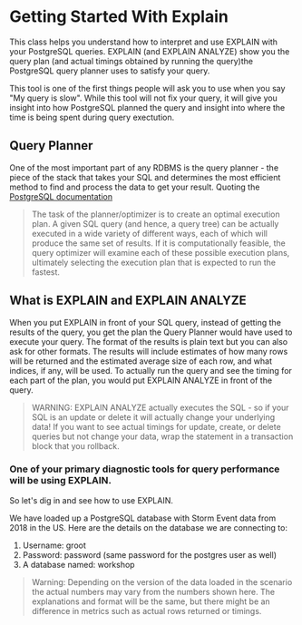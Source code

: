 # Getting Started With Explain

This class helps you understand how to interpret and use EXPLAIN with your PostgreSQL queries. EXPLAIN (and EXPLAIN ANALYZE) show you the query plan (and actual timings obtained by running the query)the PostgreSQL query planner uses to satisfy your query. 

This tool is one of the first things people will ask you to use when you say "My query is slow". While this tool will not fix your query, it will give you insight into how PostgreSQL planned the query and insight into where the time is being spent during query exectution.

## Query Planner
One of the most important part of any RDBMS is the query planner - the piece of the stack that takes your SQL and determines the most efficient method to find and process the data to get your result. Quoting the [PostgreSQL documentation](https://www.postgresql.org/docs/current/planner-optimizer.html)

> The task of the planner/optimizer is to create an optimal execution plan. A given SQL query (and hence, a query tree) can be actually executed in a wide variety of different ways, each of which will produce the same set of results. If it is computationally feasible, the query optimizer will examine each of these possible execution plans, ultimately selecting the execution plan that is expected to run the fastest.

## What is EXPLAIN and EXPLAIN ANALYZE

When you put EXPLAIN in front of your SQL query, instead of getting the results of the query, you get the plan the Query Planner would have used to execute your query. The format of the results is plain text but you can also ask for other formats. The results will include estimates of how many rows will be returned and the estimated average size of each row, and what indices, if any, will be used. To actually run the query and see the timing for each part of the plan, you would put EXPLAIN ANALYZE in front of the query.

> WARNING: EXPLAIN ANALYZE actually executes the SQL - so if your SQL is an update or delete it will actually change your underlying data! If you want to see actual timings for update, create, or delete queries but not change your data, wrap the statement in a transaction block that you rollback. 

### One of your primary diagnostic tools for query performance will be using EXPLAIN.

So let's dig in and see how to use EXPLAIN.

We have loaded up a PostgreSQL database with Storm Event data from 2018 in the US. Here are the details on the database we are connecting to:
1. Username: groot
1. Password: password (same password for the postgres user as well)
1. A database named: workshop

> Warning: Depending on the version of the data loaded in the scenario the actual numbers may vary from the numbers shown here. The explanations and format will be the same, but there might be an difference in metrics such as actual rows returned or timings.  

